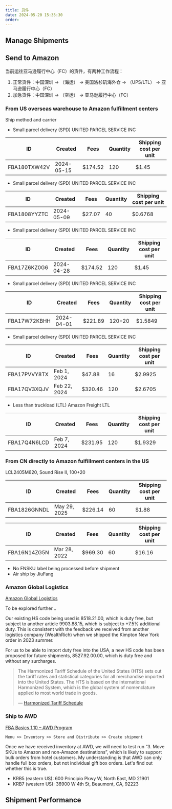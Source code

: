 ```yaml
---
title: 货件
date: 2024-05-20 15:35:30
order:
---
```


## Manage Shipments

## Send to Amazon

当前运往亚马逊履行中心（FC）的货件，有两种工作流程：

1. 正常货件：中国深圳 → （海运） → 美国洛杉矶海外仓 → （UPS/LTL） → 亚马逊履行中心（FC）
2. 加急货件：中国深圳 → （空运） → 亚马逊履行中心（FC）

### From US overseas warehouse to Amazon fulfillment centers

Ship method and carrier

- Small parcel delivery (SPD)
  UNITED PARCEL SERVICE INC

| ID           | Created    | Fees    | Quantity | Shipping cost per unit |
| ------------ | ---------- | ------- | -------- | ---------------------- |
| FBA180TXW42V | 2024-05-15 | $174.52 | 120      | $1.45                  |

- Small parcel delivery (SPD)
  UNITED PARCEL SERVICE INC

| ID           | Created    | Fees   | Quantity | Shipping cost per unit |
| ------------ | ---------- | ------ | -------- | ---------------------- |
| FBA1808YYZTC | 2024-05-09 | $27.07 | 40       | $0.6768                |

- Small parcel delivery (SPD)
  UNITED PARCEL SERVICE INC

| ID           | Created    | Fees    | Quantity | Shipping cost per unit |
| ------------ | ---------- | ------- | -------- | ---------------------- |
| FBA17Z6KZ0G6 | 2024-04-28 | $174.52 | 120      | $1.45                  |

- Small parcel delivery (SPD)
  UNITED PARCEL SERVICE INC

| ID           | Created    | Fees    | Quantity | Shipping cost per unit |
| ------------ | ---------- | ------- | -------- | ---------------------- |
| FBA17W72KBHH | 2024-04-01 | $221.89 | 120+20   | $1.5849                |

- Small parcel delivery (SPD)
  UNITED PARCEL SERVICE INC

| ID           | Created      | Fees    | Quantity | Shipping cost per unit |
| ------------ | ------------ | ------- | -------- | ---------------------- |
| FBA17PVVY8TX | Feb 1, 2024  | $47.88  | 16       | $2.9925                |
| FBA17QV3XQJV | Feb 22, 2024 | $320.46 | 120      | $2.6705                |

- Less than truckload (LTL)
  Amazon Freight LTL

| ID           | Created     | Fees    | Quantity | Shipping cost per unit |
| ------------ | ----------- | ------- | -------- | ---------------------- |
| FBA17Q4N6LCD | Feb 7, 2024 | $231.95 | 120      | $1.9329                |

### From CN directly to Amazon fulfillment centers in the US

LCL2405M620, Sound Rise II, 100+20

| ID           | Created      | Fees    | Quantity | Shipping cost per unit |
| ------------ | ------------ | ------- | -------- | ---------------------- |
| FBA1826GNNDL | May 29, 2025 | $226.14 | 60       | $1.88                  |

| ID           | Created      | Fees    | Quantity | Shipping cost per unit |
| ------------ | ------------ | ------- | -------- | ---------------------- |
| FBA16N14ZG5N | Mar 28, 2022 | $969.30 | 60       | $16.16                 |

- No FNSKU label being processed before shipment
- Air ship by JiuFang

### Amazon Global Logistics

[Amazon Global Logistics](https://sellercentral.amazon.com/gssportal/index.html)

To be explored further...

Our existing HS code being used is 8518.21.00, which is duty free, but subject to another article 9903.88.15, which is subject to +7.5% additional duty. This is consistent with the feedback we received from another logistics company (WealthRich) when we shipped the Kimpton New York order in 2023 summer.

For us to be able to import duty free into the USA, a new HS code has been proposed for future shipments, 8527.92.00.00, which is duty free and without any surcharges.

> The Harmonized Tariff Schedule of the United States (HTS) sets out the tariff rates and statistical categories for all merchandise imported into the United States. The HTS is based on the international Harmonized System, which is the global system of nomenclature applied to most world trade in goods.
>
> — [Harmonized Tariff Schedule](https://hts.usitc.gov/)

### Ship to AWD

[FBA Basics 1.10 – AWD Program](https://sellercentral.amazon.com/learn/courses?ref_=selleru_athena&courseId=db6ad535-5f52-4330-aed4-e79fd2cd4327&moduleId=df3d3c7f-7dfe-4890-83b6-a02d3c6115c3&modLanguage=English&contentType=DOCUMENT&category=TUTORIAL&ref=xx_SellerUniversity_xxxx_meldedSidebarSearch&mons_sel_mkid=amzn1.mp.o.ATVPDKIKX0DER&mons_sel_mcid=amzn1.merchant.o.A1ZU3V2ZXZ5QHR&mons_sel_persist=true)

`Menu >> Inventory >> Store and Distribute >> Create shipment`

Once we have received inventory at AWD, we will need to test run “3. Move SKUs to Amazon and non-Amazon destinations”, which is likely to support bulk orders from hotel customers. My understanding is that AWD can only handle full box orders, but not individual gift box orders. Let's find out whether this is true.

- KRB5 (eastern US): 600 Principio Pkwy W, North East, MD 21901
- KRB7 (western US): 36900 W 4th St, Beaumont, CA, 92223

## Shipment Performance
